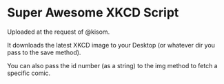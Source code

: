 Super Awesome XKCD Script
========================

Uploaded at the request of @kisom.

It downloads the latest XKCD image to your Desktop (or whatever dir you pass to the save method).

You can also pass the id number (as a string) to the img method to fetch a specific comic.
